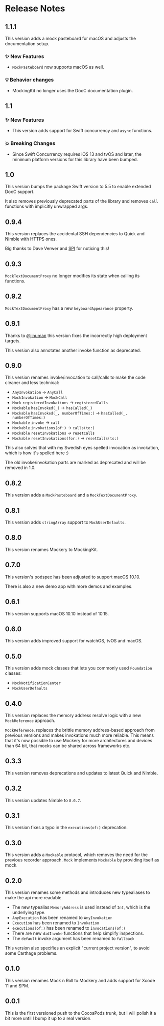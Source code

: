 # Release Notes


## 1.1.1

This version adds a mock pasteboard for macOS and adjusts the documentation setup.

### ✨ New Features

* `MockPasteboard` now supports macOS as well.

### 💡 Behavior changes

* MockingKit no longer uses the DocC documentation plugin.



## 1.1

### ✨ New Features

* This version adds support for Swift concurrency and `async` functions.

### 💥 Breaking Changes

* Since Swift Concurrency requires iOS 13 and tvOS and later, the minimum platform versions for this library have been bumped.



## 1.0

This version bumps the package Swift version to 5.5 to enable extended DocC support.

It also removes previously deprecated parts of the library and removes `call` functions with implicitly unwrapped args.



## 0.9.4

This version replaces the accidental SSH dependencies to Quick and Nimble with HTTPS ones.

Big thanks to Dave Verwer and [SPI](https://swiftpackageindex.com) for noticing this!



## 0.9.3

`MockTextDocumentProxy` no longer modifies its state when calling its functions.



## 0.9.2

`MockTextDocumentProxy` has a new `keyboardAppearance` property.



## 0.9.1

Thanks to [@jinuman](https://github.com/jinuman) this version fixes the incorrectly high deployment targets.

This version also annotates another invoke function as deprecated.



## 0.9.0

This version renames invoke/invocation to call/calls to make the code cleaner and less technical:

* `AnyInvokation` → `AnyCall`
* `MockInvokation` → `MockCall`
* `Mock` `registeredInvokations` → `registeredCalls`
* `Mockable` `hasInvoked(_)` → `hasCalled(_)`
* `Mockable` `hasInvoked(_, numberOfTimes:)` → `hasCalled(_, numberOfTimes:)`
* `Mockable` `invoke` → `call`
* `Mockable` `invokations(of:)` → `calls(to:)`
* `Mockable` `resetInvokations` → `resetCalls`
* `Mockable` `resetInvokations(for:)` → `resetCalls(to:)`

This also solves that with my Swedish eyes spelled invocation as invokation, which is how it's spelled here :)   

The old invoke/invokation parts are marked as deprecated and will be removed in 1.0. 



## 0.8.2

This version adds a `MockPasteboard` and a `MockTextDocumentProxy`.



## 0.8.1

This version adds `stringArray` support to `MockUserDefaults`.



## 0.8.0

This version renames Mockery to MockingKit.



## 0.7.0

This version's podspec has been adjusted to support macOS 10.10.

There is also a new demo app with more demos and examples. 



## 0.6.1

This version supports macOS 10.10 instead of 10.15.



## 0.6.0

This version adds improved support for watchOS, tvOS and macOS.



## 0.5.0

This version adds mock classes that lets you commonly used `Foundation` classes:

* `MockNotificationCenter`
* `MockUserDefaults`



## 0.4.0

This version replaces the memory address resolve logic with a new `MockReference` approach.

`MockReference`, replaces the brittle memory address-based approach from previous versions and makes invokations much more reliable. This means that it's now possible to use Mockery for more architectures and devices than 64 bit, that mocks can be shared across frameworks etc.



## 0.3.3

This version removes deprecations and updates to latest Quick and Nimble.



## 0.3.2

This version updates Nimble to `8.0.7`.



## 0.3.1

This version fixes a typo in the `executions(of:)` deprecation.



## 0.3.0

This version adds a `Mockable` protocol, which removes the need for the previous recorder approach. `Mock` implements `Mockable` by providing itself as mock.



## 0.2.0

This version renames some methods and introduces new typealiases to make the api more readable.

* The new typealias `MemoryAddress`  is used instead of `Int`, which is the underlying type.
* `AnyExecution` has been renamed to `AnyInvokation`
* `Execution` has been renamed to `Invokation`
* `executions(of:)` has been renamed to `invocations(of:)`
* There are new `didInvoke` functions that help simplify inspections.
* The `default` invoke argument has been renamed to `fallback` 

This version also specifies an explicit "current project version", to avoid some Carthage problems. 



## 0.1.0

This version renames Mock n Roll to Mockery and adds support for Xcode 11 and SPM.



## 0.0.1

This is the first versioned push to the CocoaPods trunk, but I will polish it a bit more until I bump it up to a real version.
